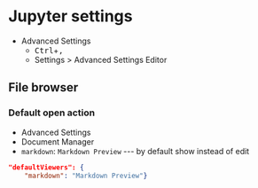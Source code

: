 # Jupyter settings
* Advanced Settings
  * <kbd>Ctrl</kbd>+<kbd>,</kbd>
  * Settings > Advanced Settings Editor

## File browser

### Default open action
* Advanced Settings
* Document Manager
* `markdown`: `Markdown Preview` --- by default show instead of edit
``` json
"defaultViewers": {
    "markdown": "Markdown Preview"}
```
